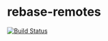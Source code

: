 # rebase-remotes

[![Build Status](https://travis-ci.org/asavras/rebase-remotes.svg?branch=master)](https://travis-ci.org/asavras/rebase-remotes)
